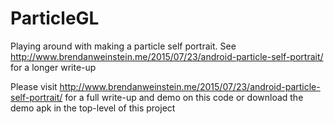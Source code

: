 # ParticleGL
Playing around with making a particle self portrait. See http://www.brendanweinstein.me/2015/07/23/android-particle-self-portrait/ for a longer write-up

Please visit http://www.brendanweinstein.me/2015/07/23/android-particle-self-portrait/ for a full write-up and demo on this code or download the demo apk in the top-level of this project
